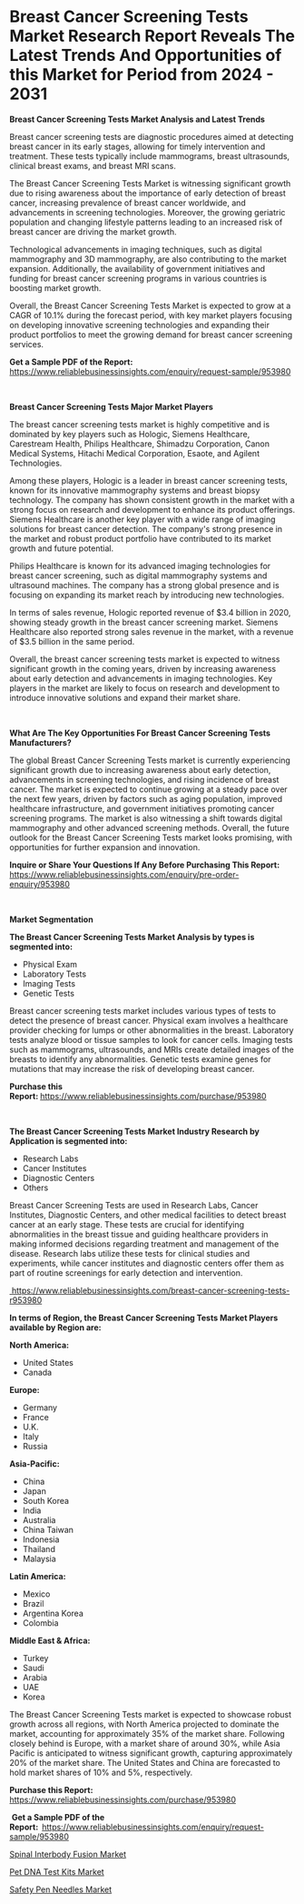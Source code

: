 <p><h1>Breast Cancer Screening Tests Market Research Report Reveals The Latest Trends And Opportunities of this Market for Period from 2024 - 2031</h1></p><p><strong>Breast Cancer Screening Tests Market Analysis and Latest Trends</strong></p>
<p><p>Breast cancer screening tests are diagnostic procedures aimed at detecting breast cancer in its early stages, allowing for timely intervention and treatment. These tests typically include mammograms, breast ultrasounds, clinical breast exams, and breast MRI scans.</p><p>The Breast Cancer Screening Tests Market is witnessing significant growth due to rising awareness about the importance of early detection of breast cancer, increasing prevalence of breast cancer worldwide, and advancements in screening technologies. Moreover, the growing geriatric population and changing lifestyle patterns leading to an increased risk of breast cancer are driving the market growth.</p><p>Technological advancements in imaging techniques, such as digital mammography and 3D mammography, are also contributing to the market expansion. Additionally, the availability of government initiatives and funding for breast cancer screening programs in various countries is boosting market growth.</p><p>Overall, the Breast Cancer Screening Tests Market is expected to grow at a CAGR of 10.1% during the forecast period, with key market players focusing on developing innovative screening technologies and expanding their product portfolios to meet the growing demand for breast cancer screening services.</p></p>
<p><strong>Get a Sample PDF of the Report:&nbsp;</strong> <a href="https://www.reliablebusinessinsights.com/enquiry/request-sample/953980">https://www.reliablebusinessinsights.com/enquiry/request-sample/953980</a></p>
<p>&nbsp;</p>
<p><strong>Breast Cancer Screening Tests Major Market Players</strong></p>
<p><p>The breast cancer screening tests market is highly competitive and is dominated by key players such as Hologic, Siemens Healthcare, Carestream Health, Philips Healthcare, Shimadzu Corporation, Canon Medical Systems, Hitachi Medical Corporation, Esaote, and Agilent Technologies.</p><p>Among these players, Hologic is a leader in breast cancer screening tests, known for its innovative mammography systems and breast biopsy technology. The company has shown consistent growth in the market with a strong focus on research and development to enhance its product offerings. Siemens Healthcare is another key player with a wide range of imaging solutions for breast cancer detection. The company's strong presence in the market and robust product portfolio have contributed to its market growth and future potential.</p><p>Philips Healthcare is known for its advanced imaging technologies for breast cancer screening, such as digital mammography systems and ultrasound machines. The company has a strong global presence and is focusing on expanding its market reach by introducing new technologies.</p><p>In terms of sales revenue, Hologic reported revenue of $3.4 billion in 2020, showing steady growth in the breast cancer screening market. Siemens Healthcare also reported strong sales revenue in the market, with a revenue of $3.5 billion in the same period.</p><p>Overall, the breast cancer screening tests market is expected to witness significant growth in the coming years, driven by increasing awareness about early detection and advancements in imaging technologies. Key players in the market are likely to focus on research and development to introduce innovative solutions and expand their market share.</p></p>
<p>&nbsp;</p>
<p><strong>What Are The Key Opportunities For Breast Cancer Screening Tests Manufacturers?</strong></p>
<p><p>The global Breast Cancer Screening Tests market is currently experiencing significant growth due to increasing awareness about early detection, advancements in screening technologies, and rising incidence of breast cancer. The market is expected to continue growing at a steady pace over the next few years, driven by factors such as aging population, improved healthcare infrastructure, and government initiatives promoting cancer screening programs. The market is also witnessing a shift towards digital mammography and other advanced screening methods. Overall, the future outlook for the Breast Cancer Screening Tests market looks promising, with opportunities for further expansion and innovation.</p></p>
<p><strong>Inquire or Share Your Questions If Any Before Purchasing This Report:</strong> <a href="https://www.reliablebusinessinsights.com/enquiry/pre-order-enquiry/953980">https://www.reliablebusinessinsights.com/enquiry/pre-order-enquiry/953980</a></p>
<p>&nbsp;</p>
<p><strong>Market Segmentation</strong></p>
<p><strong>The Breast Cancer Screening Tests Market Analysis by types is segmented into:</strong></p>
<p><ul><li>Physical Exam</li><li>Laboratory Tests</li><li>Imaging Tests</li><li>Genetic Tests</li></ul></p>
<p><p>Breast cancer screening tests market includes various types of tests to detect the presence of breast cancer. Physical exam involves a healthcare provider checking for lumps or other abnormalities in the breast. Laboratory tests analyze blood or tissue samples to look for cancer cells. Imaging tests such as mammograms, ultrasounds, and MRIs create detailed images of the breasts to identify any abnormalities. Genetic tests examine genes for mutations that may increase the risk of developing breast cancer.</p></p>
<p><strong>Purchase this Report:&nbsp;</strong><a href="https://www.reliablebusinessinsights.com/purchase/953980">https://www.reliablebusinessinsights.com/purchase/953980</a></p>
<p>&nbsp;</p>
<p><strong>The Breast Cancer Screening Tests Market Industry Research by Application is segmented into:</strong></p>
<p><ul><li>Research Labs</li><li>Cancer Institutes</li><li>Diagnostic Centers</li><li>Others</li></ul></p>
<p><p>Breast Cancer Screening Tests are used in Research Labs, Cancer Institutes, Diagnostic Centers, and other medical facilities to detect breast cancer at an early stage. These tests are crucial for identifying abnormalities in the breast tissue and guiding healthcare providers in making informed decisions regarding treatment and management of the disease. Research labs utilize these tests for clinical studies and experiments, while cancer institutes and diagnostic centers offer them as part of routine screenings for early detection and intervention.</p></p>
<p><a href="https://www.reliablebusinessinsights.com/breast-cancer-screening-tests-r953980">&nbsp;https://www.reliablebusinessinsights.com/breast-cancer-screening-tests-r953980</a></p>
<p><strong>In terms of Region, the Breast Cancer Screening Tests Market Players available by Region are:</strong></p>
<p>
    <p> <strong> North America: </strong>
        <ul>
            <li>United States</li>
            <li>Canada</li>
        </ul>
        </p> 
    <p> <strong> Europe: </strong>
        <ul>
            <li>Germany</li>
            <li>France</li>
            <li>U.K.</li>
            <li>Italy</li>
            <li>Russia</li>
        </ul>
        </p> 
    <p> <strong> Asia-Pacific: </strong>
        <ul>
            <li>China</li>
            <li>Japan</li>
            <li>South Korea</li>
            <li>India</li>
            <li>Australia</li>
            <li>China Taiwan</li>
            <li>Indonesia</li>
            <li>Thailand</li>
            <li>Malaysia</li>
        </ul>
        </p> 
    <p> <strong> Latin America: </strong>
        <ul>
            <li>Mexico</li>
            <li>Brazil</li>
            <li>Argentina Korea</li>
            <li>Colombia</li>
        </ul>
        </p> 
    <p> <strong> Middle East & Africa: </strong>
        <ul>
            <li>Turkey</li>
            <li>Saudi</li>
            <li>Arabia</li>
            <li>UAE</li>
            <li>Korea</li>
        </ul>
    </p>
    </p>
<p><p>The Breast Cancer Screening Tests market is expected to showcase robust growth across all regions, with North America projected to dominate the market, accounting for approximately 35% of the market share. Following closely behind is Europe, with a market share of around 30%, while Asia Pacific is anticipated to witness significant growth, capturing approximately 20% of the market share. The United States and China are forecasted to hold market shares of 10% and 5%, respectively.</p></p>
<p><strong>Purchase this Report: </strong><a href="https://www.reliablebusinessinsights.com/purchase/953980">https://www.reliablebusinessinsights.com/purchase/953980</a></p>
<p>&nbsp;<strong>Get a Sample PDF of the Report:&nbsp;&nbsp;</strong><a href="https://www.reliablebusinessinsights.com/enquiry/request-sample/953980">https://www.reliablebusinessinsights.com/enquiry/request-sample/953980</a></p>
<p><strong></strong></p>
<p><p><a href="https://github.com/RickHolmes3/Market-Research-Report-List-5/blob/main/spinal-interbody-fusion-market.md">Spinal Interbody Fusion Market</a></p><p><a href="https://github.com/Krish2023na/Market-Research-Report-List-5/blob/main/pet-dna-test-kits-market.md">Pet DNA Test Kits Market</a></p><p><a href="https://github.com/ikahanika44/Market-Research-Report-List-1/blob/main/safety-pen-needles-market.md">Safety Pen Needles Market</a></p></p>